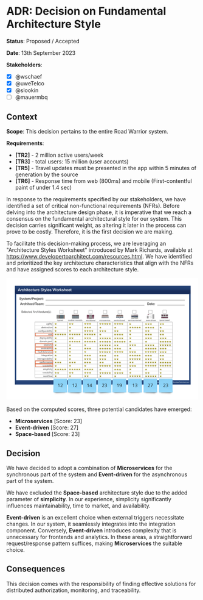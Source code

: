 # ADR: Decision on Fundamental Architecture Style

**Status**: Proposed / Accepted

**Date**: 13th September 2023

**Stakeholders**:

- [x] @wschaef
- [x] @uweTelco
- [x] @slookin
- [ ] @mauermbq

## Context

**Scope**: This decision pertains to the entire Road Warrior system.

**Requirements**:

- **[TR2]** - 2 million active users/week
- **[TR3]** - total users: 15 million (user accounts)
- **[TR5]** - Travel updates must be presented in the app within 5 minutes of generation by the source
- **[TR6]** - Response time from web (800ms) and mobile (First-contentful paint of under 1.4 sec)

In response to the requirements specified by our stakeholders, we have identified a set of critical non-functional requirements (NFRs). Before delving into the architecture design phase, it is imperative that we reach a consensus on the fundamental architectural style for our system. This decision carries significant weight, as altering it later in the process can prove to be costly. Therefore, it is the first decision we are making.

To facilitate this decision-making process, we are leveraging an "Architecture Styles Worksheet" introduced by Mark Richards, available at https://www.developertoarchitect.com/resources.html. We have identified and prioritized the key architecture characteristics that align with the NFRs and have assigned scores to each architecture style.

![Architecture Styles Worksheet](../img/ArchitectureStylesWorksheet.png)

Based on the computed scores, three potential candidates have emerged:

- **Microservices** [Score: 23]
- **Event-driven** [Score: 27]
- **Space-based** [Score: 23]

## Decision

We have decided to adopt a combination of **Microservices** for the synchronous part of the system and **Event-driven** for the asynchronous part of the system.

We have excluded the **Space-based** architecture style due to the added parameter of **simplicity**. In our experience, simplicity significantly influences maintainability, time to market, and availability.

**Event-driven** is an excellent choice when external triggers necessitate changes. In our system, it seamlessly integrates into the integration component. Conversely, **Event-driven** introduces complexity that is unnecessary for frontends and analytics. In these areas, a straightforward request/response pattern suffices, making **Microservices** the suitable choice.

## Consequences

This decision comes with the responsibility of finding effective solutions for distributed authorization, monitoring, and traceability.
